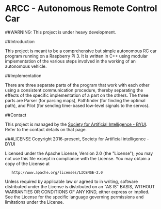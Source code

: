 # ARCC - Autonomous Remote Control Car

##WARNING: This project is under heavy development.

##Introduction

This project is meant to be a comprehensive but simple autonomous RC car program running on a Raspberry Pi 3. It is written in C++ using modular implementation of the various steps involved in the working of an autonomous vehicle.

##Implementation

There are three separate parts of the program that work with each other using a consistent communication procedure, thereby separating the effects of the specific implementation of a part on the others. The three parts are Parser (for parsing maps), Pathfinder (for finding the optimal path), and Pilot (for sending time-based low-level signals to the servos).

##Contact

This project is managed by the [Society for Artificial Intelligence - BYUI](https://sai-byui.github.io). Refer to the contact details on that page.

###LICENSE
   Copyright 2016-present, Society for Artificial intelligence - BYUI

   Licensed under the Apache License, Version 2.0 (the "License");
   you may not use this file except in compliance with the License.
   You may obtain a copy of the License at

       http://www.apache.org/licenses/LICENSE-2.0

   Unless required by applicable law or agreed to in writing, software
   distributed under the License is distributed on an "AS IS" BASIS,
   WITHOUT WARRANTIES OR CONDITIONS OF ANY KIND, either express or implied.
   See the License for the specific language governing permissions and
   limitations under the License.
